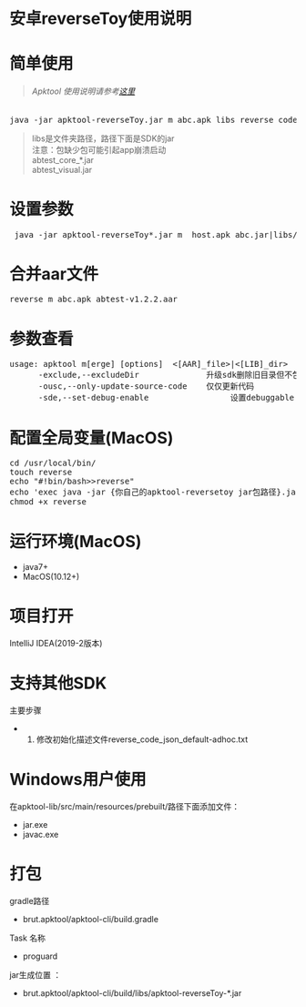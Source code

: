 # 安卓reverseToy使用说明<br/>
# 简单使用<br/>
>###### Apktool 使用说明请参考[这里](APKTOOL.md)<br/>
<pre>java -jar apktool-reverseToy.jar m abc.apk libs reverse_code_json_default-adhoc.txt</pre>

>libs是文件夹路径，路径下面是SDK的jar<br/>
注意：包缺少包可能引起app崩溃启动 <br/>
abtest_core_*.jar<br/>
abtest_visual.jar


# 设置参数
<pre> java -jar apktool-reverseToy*.jar m  host.apk abc.jar|libs/|sdk.aar reverse_code_json_default-adhoc.txt</pre>

# 合并aar文件
<pre>reverse m abc.apk abtest-v1.2.2.aar</br></pre>

# 参数查看<br/>

<pre>usage: apktool m[erge] [options] <file_apk> <[AAR]_file>|<[LIB]_dir> <init_code_file>
      -exclude,--excludeDir <tag>             升级sdk删除旧目录但不包含目录
      -ousc,--only-update-source-code <tag>   仅仅更新代码
      -sde,--set-debug-enable                 设置debuggable true 默认:false</pre>


# 配置全局变量(MacOS)
<pre>cd /usr/local/bin/
touch reverse
echo "#!bin/bash>>reverse"
echo 'exec java -jar {你自己的apktool-reversetoy jar包路径}.jar "$@"' >> reverse
chmod +x reverse</pre>


# 运行环境(MacOS)<br/>

* java7+  
* MacOS(10.12+)<br/>

# 项目打开

IntelliJ IDEA(2019-2版本) 

# 支持其他SDK
 
 主要步骤<br/>
 
* 1. 修改初始化描述文件reverse_code_json_default-adhoc.txt<br/>


# Windows用户使用<br/>

在apktool-lib/src/main/resources/prebuilt/路径下面添加文件：

* jar.exe
* javac.exe

# 打包<br/>

gradle路径

* brut.apktool/apktool-cli/build.gradle 

Task 名称

* proguard<br/>

jar生成位置 ：

* brut.apktool/apktool-cli/build/libs/apktool-reverseToy-*.jar<br/>



